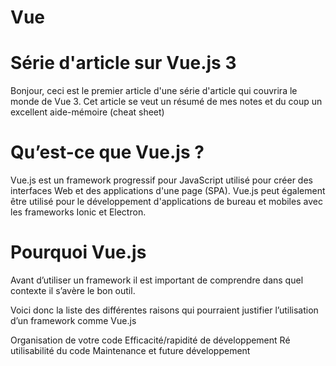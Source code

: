 # Vue

# Série d'article sur Vue.js 3
Bonjour, ceci est le premier article d'une série d'article qui couvrira le monde de Vue 3. Cet article se veut un résumé de mes notes et du coup un excellent aide-mémoire (cheat sheet)

# Qu’est-ce que Vue.js ?
Vue.js est un framework progressif pour JavaScript utilisé pour créer des interfaces Web et des applications d'une page (SPA). Vue.js peut également être utilisé pour le développement d'applications de bureau et mobiles avec les frameworks Ionic et Electron.

# Pourquoi Vue.js
Avant d’utiliser un framework il est important de comprendre dans quel contexte il s’avère le bon outil.

Voici donc la liste des différentes raisons qui pourraient justifier l’utilisation d’un framework comme Vue.js

Organisation de votre code
Efficacité/rapidité de développement
Ré utilisabilité du code
Maintenance et future développement
